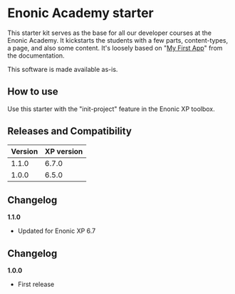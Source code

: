 # Enonic Academy starter

This starter kit serves as the base for all our developer courses at the Enonic Academy. It kickstarts the students with a few parts, content-types, a page, and also some content. It's loosely based on "[My First App](http://xp.readthedocs.org/en/6.7/tutorials/my-first-app/index.html)" from the documentation.

This software is made available as-is.

## How to use

Use this starter with the "init-project" feature in the Enonic XP toolbox.

## Releases and Compatibility

| Version        | XP version |
| ------------- | ------------- |
| 1.1.0 | 6.7.0 |
| 1.0.0 | 6.5.0 |

## Changelog

**1.1.0**

* Updated for Enonic XP 6.7

## Changelog

**1.0.0**

* First release

